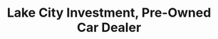 ---
title: "Lake City Investment, Pre-Owned Car Dealer"
url: /denton/lake-city-investment-pre-owned-car-dealer/
shop: car
---